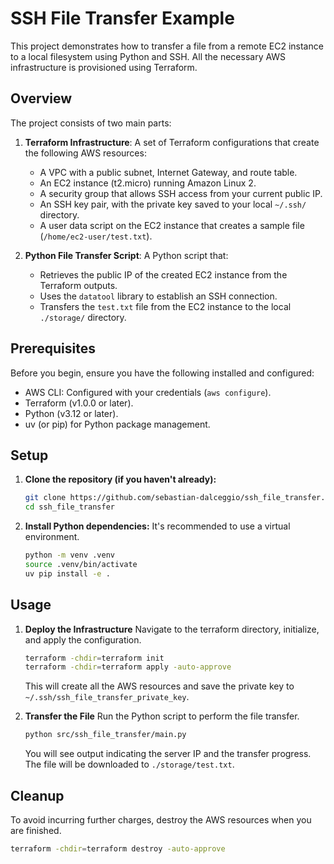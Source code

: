 # SSH File Transfer Example

This project demonstrates how to transfer a file from a remote EC2 instance to a local filesystem using Python and SSH. All the necessary AWS infrastructure is provisioned using Terraform.

## Overview

The project consists of two main parts:

1.  **Terraform Infrastructure**: A set of Terraform configurations that create the following AWS resources:
    *   A VPC with a public subnet, Internet Gateway, and route table.
    *   An EC2 instance (t2.micro) running Amazon Linux 2.
    *   A security group that allows SSH access from your current public IP.
    *   An SSH key pair, with the private key saved to your local `~/.ssh/` directory.
    *   A user data script on the EC2 instance that creates a sample file (`/home/ec2-user/test.txt`).

2.  **Python File Transfer Script**: A Python script that:
    *   Retrieves the public IP of the created EC2 instance from the Terraform outputs.
    *   Uses the `datatool` library to establish an SSH connection.
    *   Transfers the `test.txt` file from the EC2 instance to the local `./storage/` directory.

## Prerequisites

Before you begin, ensure you have the following installed and configured:

-   AWS CLI: Configured with your credentials (`aws configure`).
-   Terraform (v1.0.0 or later).
-   Python (v3.12 or later).
-   uv (or pip) for Python package management.

## Setup

1.  **Clone the repository (if you haven't already):**
    ```sh
    git clone https://github.com/sebastian-dalceggio/ssh_file_transfer.git
    cd ssh_file_transfer
    ```

2.  **Install Python dependencies:**
    It's recommended to use a virtual environment.
    ```sh
    python -m venv .venv
    source .venv/bin/activate
    uv pip install -e .
    ```

## Usage

1.  **Deploy the Infrastructure**
    Navigate to the terraform directory, initialize, and apply the configuration.
    ```sh
    terraform -chdir=terraform init
    terraform -chdir=terraform apply -auto-approve
    ```
    This will create all the AWS resources and save the private key to `~/.ssh/ssh_file_transfer_private_key`.

2.  **Transfer the File**
    Run the Python script to perform the file transfer.
    ```sh
    python src/ssh_file_transfer/main.py
    ```
    You will see output indicating the server IP and the transfer progress. The file will be downloaded to `./storage/test.txt`.

## Cleanup

To avoid incurring further charges, destroy the AWS resources when you are finished.

```sh
terraform -chdir=terraform destroy -auto-approve
```

